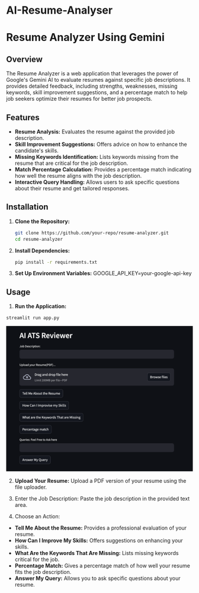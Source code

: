 # AI-Resume-Analyser
# Resume Analyzer Using Gemini

## Overview

The Resume Analyzer is a web application that leverages the power of Google's Gemini AI to evaluate resumes against specific job descriptions. It provides detailed feedback, including strengths, weaknesses, missing keywords, skill improvement suggestions, and a percentage match to help job seekers optimize their resumes for better job prospects.

## Features

- **Resume Analysis:** Evaluates the resume against the provided job description.
- **Skill Improvement Suggestions:** Offers advice on how to enhance the candidate's skills.
- **Missing Keywords Identification:** Lists keywords missing from the resume that are critical for the job description.
- **Match Percentage Calculation:** Provides a percentage match indicating how well the resume aligns with the job description.
- **Interactive Query Handling:** Allows users to ask specific questions about their resume and get tailored responses.

## Installation

1. **Clone the Repository:**
   ```sh
   git clone https://github.com/your-repo/resume-analyzer.git
   cd resume-analyzer

2. **Install Dependencies:**
   ```sh
   pip install -r requirements.txt
   
4. **Set Up Environment Variables:**
   GOOGLE_API_KEY=your-google-api-key

## Usage

1. **Run the Application:**
  ```sh
  streamlit run app.py
  ```
![Resume Analyzer](./ats4resume.png)

2. **Upload Your Resume:**
  Upload a PDF version of your resume using the file uploader.

3. Enter the Job Description:
  Paste the job description in the provided text area.

4. Choose an Action:

- **Tell Me About the Resume:** Provides a professional evaluation of your resume.
- **How Can I Improve My Skills:** Offers suggestions on enhancing your skills.
- **What Are the Keywords That Are Missing:** Lists missing keywords critical for the job.
- **Percentage Match:** Gives a percentage match of how well your resume fits the job description.
- **Answer My Query:** Allows you to ask specific questions about your resume.
